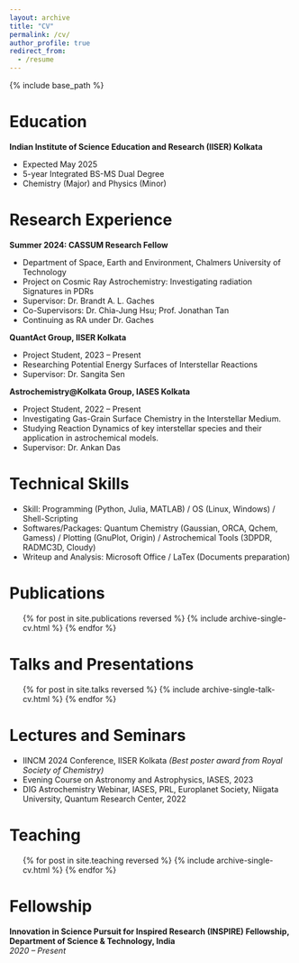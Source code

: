 ```yaml
---
layout: archive
title: "CV"
permalink: /cv/
author_profile: true
redirect_from:
  - /resume
---
```


{% include base_path %}

Education
======
**Indian Institute of Science Education and Research (IISER) Kolkata**
  * Expected May 2025
  * 5-year Integrated BS-MS Dual Degree
  * Chemistry (Major) and Physics (Minor)

Research Experience
======
**Summer 2024: CASSUM Research Fellow** 
  * Department of Space, Earth and Environment, Chalmers University of Technology
  * Project on Cosmic Ray Astrochemistry: Investigating radiation Signatures in PDRs
  * Supervisor: Dr. Brandt A. L. Gaches
  * Co-Supervisors: Dr. Chia-Jung Hsu; Prof. Jonathan Tan
  * Continuing as RA under Dr. Gaches

**QuantAct Group, IISER Kolkata**  
  * Project Student, 2023 – Present
  * Researching Potential Energy Surfaces of Interstellar Reactions
  * Supervisor: Dr. Sangita Sen

**Astrochemistry@Kolkata Group, IASES Kolkata**  
  * Project Student, 2022 – Present
  * Investigating Gas-Grain Surface Chemistry in the Interstellar Medium.
  * Studying Reaction Dynamics of key interstellar species and their application in astrochemical models.
  * Supervisor: Dr. Ankan Das

Technical Skills
======
* Skill: Programming (Python, Julia, MATLAB) / OS (Linux, Windows) / Shell-Scripting
* Softwares/Packages: Quantum Chemistry (Gaussian, ORCA, Qchem, Gamess) / Plotting (GnuPlot, Origin) / Astrochemical Tools (3DPDR, RADMC3D, Cloudy)
* Writeup and Analysis: Microsoft Office / LaTex (Documents preparation)

Publications
======
  <ul>{% for post in site.publications reversed %}
    {% include archive-single-cv.html %}
  {% endfor %}</ul>
  
Talks and Presentations
======
  <ul>{% for post in site.talks reversed %}
    {% include archive-single-talk-cv.html  %}
  {% endfor %}</ul>

Lectures and Seminars
======
* IINCM 2024 Conference, IISER Kolkata  *(Best poster award from Royal Society of Chemistry)*
* Evening Course on Astronomy and Astrophysics, IASES, 2023
* DIG Astrochemistry Webinar, IASES, PRL, Europlanet Society, Niigata University, Quantum Research Center, 2022
  
Teaching
======
  <ul>{% for post in site.teaching reversed %}
    {% include archive-single-cv.html %}
  {% endfor %}</ul>
  
Fellowship
======
**Innovation in Science Pursuit for Inspired Research (INSPIRE) Fellowship, Department of Science & Technology, India**  
*2020 – Present* 
